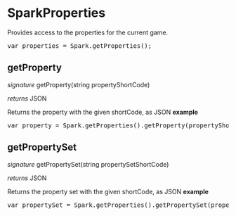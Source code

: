 # SparkProperties

Provides access to the properties for the current game.
<pre rel="highlighter" code-brush="js" contenteditable="false">var properties = Spark.getProperties();</pre>

## getProperty
_signature_ getProperty(string propertyShortCode)</p>
_returns_ JSON</p>

Returns the property with the given shortCode, as JSON
<b>example</b>
<pre rel="highlighter" code-brush="js" contenteditable="false">var property = Spark.getProperties().getProperty(propertyShortCode);</pre>
## getPropertySet
_signature_ getPropertySet(string propertySetShortCode)</p>
_returns_ JSON</p>

Returns the property set with the given shortCode, as JSON
<b>example</b>
<pre rel="highlighter" code-brush="js" contenteditable="false">var propertySet = Spark.getProperties().getPropertySet(propertySetShortCode);</pre>

